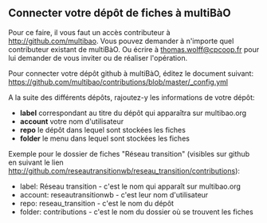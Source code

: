 ## Connecter votre dépôt de fiches à multiBàO

Pour ce faire, il vous faut un accès contributeur à http://github.com/multibao. Vous pouvez demander à n'importe quel contributeur existant de multiBàO. Ou écrire à thomas.wolff@cpcoop.fr pour lui demander de vous inviter ou de réaliser l'opération.

Pour connecter votre dépôt github à multiBàO, éditez le document suivant: https://github.com/multibao/contributions/blob/master/_config.yml

A la suite des différents dépôts, rajoutez-y les informations de votre dépôt:
 * **label** correspondant au titre du dépôt qui apparaîtra sur multibao.org
 * **account** votre nom d'utilisateur
 * **repo** le dépôt dans lequel sont stockées les fiches
 * **folder** le menu dans lequel sont stockées les fiches

Exemple pour le dossier de fiches "Réseau transition" (visibles sur github en suivant le lien http://github.com/reseautransitionwb/reseau_transition/contributions):

* label: Réseau transition - c'est le nom qui apparaît sur multibao.org 
* account: reseautransitionwb - c'est leur nom d'utilisateur
* repo: reseau_transition - c'est le nom du dépôt
* folder: contributions - c'est le nom du dossier où se trouvent les fiches
